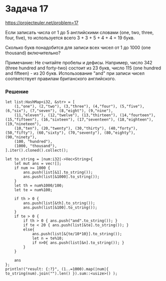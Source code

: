 # Задача 17
https://projecteuler.net/problem=17

Если записать числа от 1 до 5 английскими словами (one, two, three, four, five), то используется всего 3 + 3 + 5 + 4 + 4 = 19 букв.

Сколько букв понадобится для записи всех чисел от 1 до 1000 (one thousand) включительно?

Примечание: Не считайте пробелы и дефисы. Например, число 342 (three hundred and forty-two) состоит из 23 букв, число 115 (one hundred and fifteen) - из 20 букв. Использование "and" при записи чисел соответствует правилам британского английского.

### Решение
```
let list:HashMap<i32, &str> = [
    (1,"one"), (2,"two"), (3,"three"), (4,"four"), (5,"five"), (6,"six"), (7,"seven"), (8,"eight"), (9,"nine"),
    (11,"eleven"), (12,"twelve"), (13,"thirteen"), (14,"fourteen"), (15,"fifteen"), (16,"sixteen"), (17,"seventeen"), (18,"eighteen"), (19,"nineteen"),
    (10,"ten"), (20,"twenty"), (30,"thirty"), (40,"forty"), (50,"fifty"), (60,"sixty"), (70,"seventy"), (80,"eighty"), (90,"ninety"),
    (100, "hundred"),
    (1000, "thousand"),
].iter().cloned().collect();

let to_string = |num:i32|->Vec<String>{
    let mut ans = vec![];
    if num >= 1000 {
        ans.push(list[&1].to_string());
        ans.push(list[&1000].to_string());
    }
    let th = num%1000/100;
    let te = num%100;

    if th > 0 {
        ans.push(list[&th].to_string());
        ans.push(list[&100].to_string());
    }
    if te > 0 {
        if th > 0 { ans.push("and".to_string()); }
        if te < 20 { ans.push(list[&te].to_string()); }
        else{
            ans.push(list[&{te/10*10}].to_string());
            let n = te%10;
            if n>0{ ans.push(list[&n].to_string()); }
        }
    }

    ans
};
println!("result: {:?}", (1..=1000).map(|num|{ to_string(num).join("").len() }).sum::<usize>() );
```  
